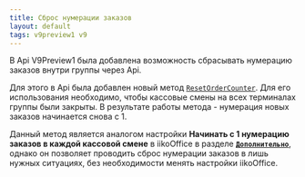 ```yaml
---
title: Сброс нумерации заказов
layout: default
tags: v9preview1 v9
---
```


В Api V9Preview1 была добавлена возможность сбрасывать нумерацию заказов внутри группы через Api. 

Для этого в Api была добавлен новый метод [`ResetOrderCounter`](https://iiko.github.io/front.api.sdk/v9/html/M_Resto_Front_Api_IOperationService_ResetOrderCounter.htm). Для его использования необходимо, чтобы кассовые смены на всех терминалах группы были закрыты. В результате работы метода - нумерация новых заказов начинается снова с 1.

Данный метод является аналогом настройки __Начинать с 1 нумерацию заказов в каждой кассовой смене__ в iikoOffice в разделе __[`Дополнительно`](https://ru.iiko.help/articles/iikooffice-8-7/topic-252/a/h2_1804485782)__, однако он позволяет проводить сброс нумерации заказов в лишь нужных ситуациях, без необходимости менять настройки iikoOffice.

